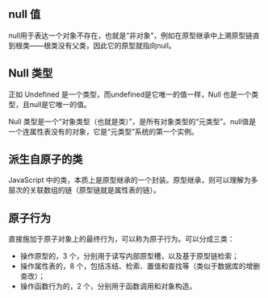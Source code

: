 ## null 值
null用于表达一个对象不存在，也就是“非对象”，例如在原型继承中上溯原型链直到根类——根类没有父类，因此它的原型就指向null。

## Null 类型
正如 Undefined 是一个类型，而undefined是它唯一的值一样，Null 也是一个类型，且null是它唯一的值。



Null 类型是一个“对象类型（也就是类）”，是所有对象类型的“元类型”。null值是一个连属性表没有的对象，它是“元类型”系统的第一个实例。

## 派生自原子的类
JavaScript 中的类，本质上是原型继承的一个封装。原型继承，则可以理解为多层次的关联数组的链（原型链就是属性表的链）。

## 原子行为
直接施加于原子对象上的最终行为，可以称为原子行为。可以分成三类：

+ 操作原型的，3 个，分别用于读写内部原型槽，以及基于原型链检索；
+ 操作属性表的，8 个，包括冻结、检索、置值和查找等（类似于数据库的增删查改）；
+ 操作函数行为的，2 个，分别用于函数调用和对象构造。





